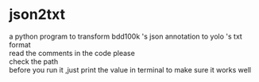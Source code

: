 # json2txt
a python program to transform bdd100k 's json annotation to yolo 's txt format   
read the comments in the code please   
check the path   
before you run it ,just print the value in terminal to make sure it works well  
